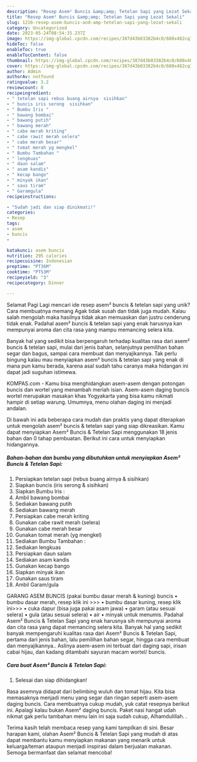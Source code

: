 ```yaml
---
description: "Resep Asem² Buncis &amp;amp; Tetelan Sapi yang Lezat Sekali"
title: "Resep Asem² Buncis &amp;amp; Tetelan Sapi yang Lezat Sekali"
slug: 1216-resep-asem-buncis-and-amp-tetelan-sapi-yang-lezat-sekali
category: Uncategorized
date: 2023-05-24T08:54:15.237Z
image: https://img-global.cpcdn.com/recipes/387d43b03382b4c0/680x482cq70/asem-buncis-tetelan-sapi-foto-resep-utama.jpg
hideToc: false
enableToc: true
enableTocContent: false
thumbnail: https://img-global.cpcdn.com/recipes/387d43b03382b4c0/680x482cq70/asem-buncis-tetelan-sapi-foto-resep-utama.jpg
cover: https://img-global.cpcdn.com/recipes/387d43b03382b4c0/680x482cq70/asem-buncis-tetelan-sapi-foto-resep-utama.jpg
author: Admin
authorAv: notfound
ratingvalue: 3.2
reviewcount: 8
recipeingredient:
- " tetelan sapi rebus buang airnya  sisihkan"
- " buncis iris serong  sisihkan"
- " Bumbu Iris "
- " bawang bombai"
- " bawang putih"
- " bawang merah"
- " cabe merah kriting"
- " cabe rawit merah selera"
- " cabe merah besar"
- " tomat merah yg mengkel"
- " Bumbu Tambahan "
- " lengkuas"
- " daun salam"
- " asam kandis"
- " kecap bango"
- " minyak ikan"
- " saus tiram"
- " Garamgula"
recipeinstructions:

- "Sudah jadi dan siap dinikmati!"
categories:
- Resep
tags:
- asem
- buncis
- 

katakunci: asem buncis  
nutrition: 295 calories
recipecuisine: Indonesian
preptime: "PT36M"
cooktime: "PT53M"
recipeyield: "3"
recipecategory: Dinner

---
```



Selamat Pagi Lagi mencari ide resep asem² buncis &amp; tetelan sapi yang unik? Cara membuatnya memang Agak tidak susah dan tidak juga mudah. Kalau salah mengolah maka hasilnya tidak akan memuaskan dan justru cenderung tidak enak. Padahal asem² buncis &amp; tetelan sapi yang enak harusnya kan mempunyai aroma dan cita rasa yang mampu memancing selera kita.


Banyak hal yang sedikit bisa berpengaruh terhadap kualitas rasa dari asem² buncis &amp; tetelan sapi, mulai dari jenis bahan, selanjutnya pemilihan bahan segar dan bagus, sampai cara membuat dan menyajikannya. Tak perlu bingung kalau mau menyiapkan asem² buncis &amp; tetelan sapi yang enak di mana pun kamu berada, karena asal sudah tahu caranya maka hidangan ini dapat jadi suguhan istimewa.

KOMPAS.com - Kamu bisa menghidangkan asem-asem dengan potongan buncis dan wortel yang menambah meriah isian. Asem-asem daging buncis wortel merupakan masakan khas Yogyakarta yang bisa kamu nikmati hampir di setiap warung. Umumnya, menu olahan daging ini menjadi andalan.


Di bawah ini ada beberapa cara mudah dan praktis yang dapat diterapkan untuk mengolah asem² buncis &amp; tetelan sapi yang siap dikreasikan. Kamu dapat menyiapkan Asem² Buncis &amp; Tetelan Sapi menggunakan 18 jenis bahan dan 0 tahap pembuatan. Berikut ini cara untuk menyiapkan hidangannya.

<!--inarticleads1-->

##### Bahan-bahan dan bumbu yang dibutuhkan untuk menyiapkan Asem² Buncis &amp; Tetelan Sapi:

1. Persiapkan  tetelan sapi (rebus buang airnya &amp; sisihkan)
1. Siapkan  buncis (iris serong &amp; sisihkan)
1. Siapkan  Bumbu Iris :
1. Ambil  bawang bombai
1. Sediakan  bawang putih
1. Sediakan  bawang merah
1. Persiapkan  cabe merah kriting
1. Gunakan  cabe rawit merah (selera)
1. Gunakan  cabe merah besar
1. Gunakan  tomat merah (yg mengkel)
1. Sediakan  Bumbu Tambahan :
1. Sediakan  lengkuas
1. Persiapkan  daun salam
1. Sediakan  asam kandis
1. Gunakan  kecap bango
1. Siapkan  minyak ikan
1. Gunakan  saus tiram
1. Ambil  Garam/gula


GARANG ASEM BUNCIS (pakai bumbu dasar merah &amp; kuning) buncis • bumbu dasar merah, resep klik ini &gt;&gt;&gt; • bumbu dasar kuning, resep klik ini&gt;&gt;&gt; • cuka dapur (bisa juga pakai asam jawa) • garam (atau sesuai selera) • gula (atau sesuai selera) • air • minyak untuk menumis. Padahal Asem² Buncis &amp; Tetelan Sapi yang enak harusnya sih mempunyai aroma dan cita rasa yang dapat memancing selera kita. Banyak hal yang sedikit banyak mempengaruhi kualitas rasa dari Asem² Buncis &amp; Tetelan Sapi, pertama dari jenis bahan, lalu pemilihan bahan segar, hingga cara membuat dan menyajikannya.. Aslinya asem-asem ini terbuat dari daging sapi, irisan cabai hijau, dan kadang ditambahi sayuran macam wortel/ buncis. 

<!--inarticleads2-->

##### Cara buat Asem² Buncis &amp; Tetelan Sapi:


1. Selesai dan siap dihidangkan!

Rasa asemnya didapat dari belimbing wuluh dan tomat hijau. Kita bisa memasaknya menjadi menu yang segar dan ringan seperti asem-asem daging buncis. Cara membuatnya cukup mudah, yuk catat resepnya berikut ini. Apalagi kalau bukan Asem² daging buncis. Paket nasi hangat udah nikmat gak perlu tambahan menu lain ini saja sudah cukup, Alhamdulillah. . 

Terima kasih telah membaca resep yang kami tampilkan di sini. Besar harapan kami, olahan Asem² Buncis &amp; Tetelan Sapi yang mudah di atas dapat membantu kamu menyiapkan makanan yang menarik untuk keluarga/teman ataupun menjadi inspirasi dalam berjualan makanan. Semoga bermanfaat dan selamat mencoba!
